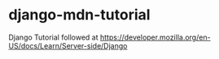 # django-mdn-tutorial
Django Tutorial followed at https://developer.mozilla.org/en-US/docs/Learn/Server-side/Django

